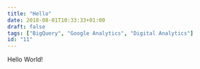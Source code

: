 ```yaml
---
title: "Hello"
date: 2018-08-01T10:33:33+01:00
draft: false
tags: ["BigQuery", "Google Analytics", "Digital Analytics"]
id: "11"
---
```

Hello World!
